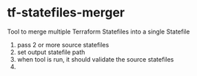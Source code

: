 # tf-statefiles-merger
Tool to merge multiple Terraform Statefiles into a single Statefile

1. pass 2 or more source statefiles
2. set output statefile path
3. when tool is run, it should validate the source statefiles
4. 